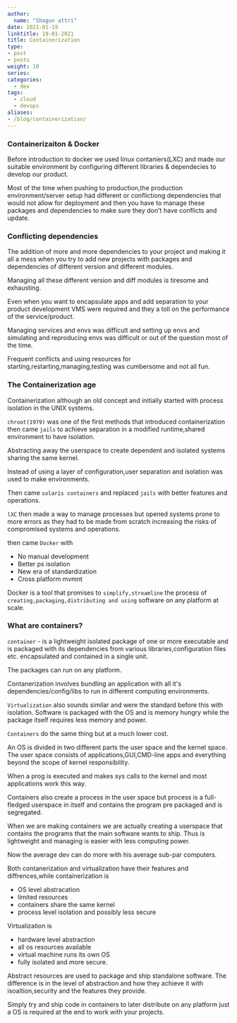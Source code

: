 ```yaml
---
author:
  name: "Shagun attri"
date: 2021-01-19
linktitle: 19-01-2021
title: Containerization
type:
- post
- posts
weight: 10
series:
categories:
  - dev
tags:
  - cloud
  - devops
aliases:
- /blog/containerization/
---
```


### Containerizaiton & Docker

Before introduction to docker we used linux contaniers(LXC) and made our suitable environment by configuring different libraries & dependecies to develop our product.

Most of the time when pushing to production,the production environment/server setup had different or conflictiong dependencies that would not allow for deployment and then you have to manage these packages and dependencies to make sure they don't have conflicts and update.

### Conflicting dependencies
The addition of more and more dependencies to your project and making it all a mess when you try to add new projects with packages and dependencies of different version and different modules.

Managing all these  different version and diff modules is tiresome and exhausting.


Even when you want to encapsulate apps and add separation to your product development VMS were required and they a toll on the performance of the service/product.

Managing services and envs was difficult and setting up envs and simulating and reproducing envs was difficult or out of the question most of the time.

Frequent conflicts and using resources for starting,restarting,managing,testing was cumbersome and not all fun.


### The Containerization age

Containerization although an old concept and initially started with process isolation in the UNIX systems.

`chroot(1979)` was one of the first methods that introduced containerization then came `jails` to achieve separation in a modified runtime,shared environment to have isolation.

Abstracting away the userspace to create dependent and isolated systems sharing the same kernel.

Instead of using a layer of configuration,user separation and isolation was used to make environments.

Then came `solaris containers` and replaced `jails` with better features and operations.

`lXC` then made a way to manage processes but opened systems prone to more errors as they had to be made from scratch increasing the risks of compromised systems and operations.

then came `Docker` with 
- No manual development
- Better ps isolation
- New era of standardization
- Cross platform mvmnt


Docker is a tool that promises to `simplify,streamline` the process of `creating,packaging,distributing and using` software
on any platform at scale.

### What are containers?
`container` - is a lightweight isolated package of one or more executable and is packaged with its dependencies from various libraries,configuration files etc. encapsulated and contained in a single unit.

The packages can run on any platform.

Contanerization involves bundling an application with all it's dependencies/config/libs to run in different computing environments.

`Virtualization` also sounds similar and were the standard before this with isolation.
Software is packaged with the OS and is memory hungry while the package itself requires less memory and power.

`Containers` do the same thing but at a much lower cost.

An OS is divided in two different parts the user space and the kernel space.
The user space consists of applications,GUI,CMD-line apps and everything beyond the scope of kernel responsibility.

When a prog is executed and makes sys calls to the kernel and most applications work this way.

Containers also create a  process in the user space but process is a full-fledged userspace in itself and contains
the program pre packaged and is segregated.

When we are making containers we are actually creating a userspace that contains the programs that the main software wants to ship.
Thus is lightweight and managing is easier with less computing power.

Now the average dev can do more with his average sub-par computers.

Both contanerization and virtualization have their features and diffrences,while containerization is

- OS  level abstracation 
- limited resources
- containers share the same kernel 
- process level isolation and possibly less secure

Virtualization is
- hardware level abstraction
- all os resources available
- virtual machine runs its own OS
- fully isolated and more secure.


Abstract resources are used to package and ship standalone software.
The difference is in the level of abstraction and how they achieve it with isoaltion,security and the features they provide.

Simply try and ship code in containers to later distribute on any platform just a OS is required at the end to work with your projects.
